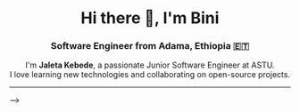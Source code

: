 <h1 align="center">Hi there 👋, I'm Bini</h1>
<h3 align="center">Software Engineer from Adama, Ethiopia 🇪🇹</h3>

<p align="center">
  I'm <strong>Jaleta Kebede</strong>, a passionate Junior Software Engineer at ASTU. <br>
  I love learning new technologies and collaborating on open-source projects.
</p>

---
<!--
- 🔭 I’m currently improving my full-stack development skills  
- 👯 Looking to collaborate on **Open Source Projects**  
- 🌱 Currently diving deeper into **Python** and **Django**  
- 💬 Ask me about **Python**, **APIs**, or **Web Development**  
- 📫 Reach me at: jaletakebede@gmail.com  
- ⚡ Fun fact: I'm a **grinder** who believes in daily growth  

### 🔗 Connect with me

[![LinkedIn](https://img.shields.io/badge/-LinkedIn-0077B5?style=flat&logo=linkedin&logoColor=white)](https://www.linkedin.com/in/imjaah)

---

## 🛠️ Tech Stack

### Frontend  
![HTML5](https://img.shields.io/badge/-HTML5-E34F26?style=flat&logo=html5&logoColor=white)
![CSS3](https://img.shields.io/badge/-CSS3-1572B6?style=flat&logo=css3&logoColor=white)
![Tailwind CSS](https://img.shields.io/badge/-TailwindCSS-06B6D4?style=flat&logo=tailwind-css&logoColor=white)
![React](https://img.shields.io/badge/-React-61DAFB?style=flat&logo=react&logoColor=black)
![TypeScript](https://img.shields.io/badge/-TypeScript-3178C6?style=flat&logo=typescript&logoColor=white)

### Backend  
![Node.js](https://img.shields.io/badge/-Node.js-339933?style=flat&logo=node.js&logoColor=white)
![Express.js](https://img.shields.io/badge/-Express.js-000000?style=flat&logo=express&logoColor=white)
![Django](https://img.shields.io/badge/-Django-092E20?style=flat&logo=django&logoColor=white)

### Databases  
![PostgreSQL](https://img.shields.io/badge/-PostgreSQL-4169E1?style=flat&logo=postgresql&logoColor=white)
![MySQL](https://img.shields.io/badge/-MySQL-4479A1?style=flat&logo=mysql&logoColor=white)
![MongoDB](https://img.shields.io/badge/-MongoDB-47A248?style=flat&logo=mongodb&logoColor=white)

---

_Thanks for stopping by! Feel free to connect or collaborate!_


<!--
[<img src='https://cdn.jsdelivr.net/npm/simple-icons@3.0.1/icons/github.svg' alt='github' height='40'>](https://github.com/github.com/biniam0)  [<img src='https://cdn.jsdelivr.net/npm/simple-icons@3.0.1/icons/linkedin.svg' alt='linkedin' height='40'>](https://www.linkedin.com/in/www.linkedin.com/in/biniam0/)  [<img src='https://cdn.jsdelivr.net/npm/simple-icons@3.0.1/icons/leetcode.svg' alt='leetcode' height='40'>](https://leetcode.com/u/bini_yam0/)  [<img src='https://cdn.jsdelivr.net/npm/simple-icons@3.0.1/icons/codeforces.svg' alt='codeforces' height='40'>](https://codeforces.com/profile/bini_yam0) -->


<!-- [![Anurag's GitHub stats](https://github-readme-stats.vercel.app/api?username=biniam0)](https://github.com/anuraghazra/github-readme-stats) -->



<!---
biniam0/biniam0 is a ✨ special ✨ repository because its `README.md` (this file) appears on your GitHub profile.
You can click the Preview link to take a look at your changes.
--->
-->

